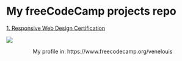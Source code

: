 # My freeCodeCamp projects repo

<a href="./1. Responsive Web Design Certification">1. Responsive Web Design Certification</a>

<img src="https://upload.wikimedia.org/wikipedia/commons/3/39/FreeCodeCamp_logo.png">

<p align="center">My profile in:  https://www.freecodecamp.org/venelouis</p>
